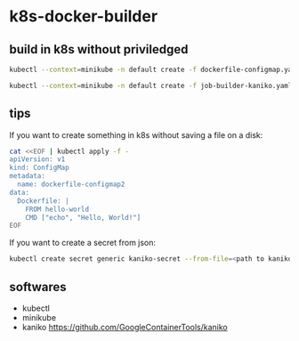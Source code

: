 # k8s-docker-builder #

## build in k8s without priviledged ##

```bash
kubectl --context=minikube -n default create -f dockerfile-configmap.yaml

kubectl --context=minikube -n default create -f job-builder-kaniko.yaml
```

## tips ##

If you want to create something in k8s without saving a file on a disk:

```bash
cat <<EOF | kubectl apply -f - 
apiVersion: v1
kind: ConfigMap
metadata:
  name: dockerfile-configmap2
data:
  Dockerfile: |
    FROM hello-world
    CMD ["echo", "Hello, World!"]
EOF
```

If you want to create a secret from json:

```bash
kubectl create secret generic kaniko-secret --from-file=<path to kaniko-secret.json>
```

## softwares ##

- kubectl
- minikube
- kaniko <https://github.com/GoogleContainerTools/kaniko>
